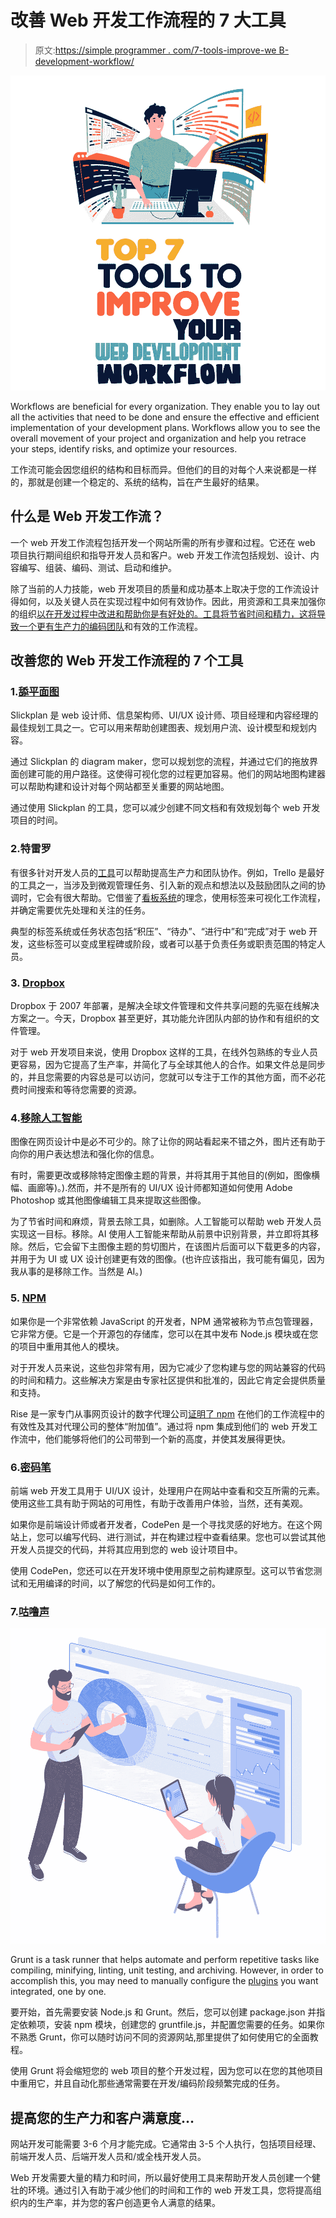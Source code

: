 # 改善 Web 开发工作流程的 7 大工具

> 原文:[https://simple programmer . com/7-tools-improve-we B- development-workflow/](https://simpleprogrammer.com/7-tools-improve-web-development-workflow/)

![web development tools](img/5e5c8c4b8753d5d2133baa037b17da32.png)

Workflows are beneficial for every organization. They enable you to lay out all the activities that need to be done and ensure the effective and efficient implementation of your development plans. Workflows allow you to see the overall movement of your project and organization and help you retrace your steps, identify risks, and optimize your resources.

工作流可能会因您组织的结构和目标而异。但他们的目的对每个人来说都是一样的，那就是创建一个稳定的、系统的结构，旨在产生最好的结果。

## 什么是 Web 开发工作流？

一个 web 开发工作流程包括开发一个网站所需的所有步骤和过程。它还在 web 项目执行期间组织和指导开发人员和客户。web 开发工作流包括规划、设计、内容编写、组装、编码、测试、启动和维护。

除了当前的人力技能，web 开发项目的质量和成功基本上取决于您的工作流设计得如何，以及关键人员在实现过程中如何有效协作。因此，用资源和工具来加强你的组织[以在开发过程中改进和帮助你是有好处的。工具将节省时间和精力，](https://www.amazon.com/dp/1099026911/makithecompsi-20)[这将导致一个更有生产力的编码团队](https://simpleprogrammer.com/productivity-for-busy-developers/)和有效的工作流程。

## 改善您的 Web 开发工作流程的 7 个工具

### 1.[舔平面图](https://slickplan.com)

Slickplan 是 web 设计师、信息架构师、UI/UX 设计师、项目经理和内容经理的最佳规划工具之一。它可以用来帮助创建图表、规划用户流、设计模型和规划内容。

通过 Slickplan 的 diagram maker，您可以规划您的流程，并通过它们的拖放界面创建可能的用户路径。这使得可视化您的过程更加容易。他们的网站地图构建器可以帮助构建和设计对每个网站都至关重要的网站地图。

通过使用 Slickplan 的工具，您可以减少创建不同文档和有效规划每个 web 开发项目的时间。

### 2.特雷罗

有很多针对开发人员的[工具](https://simpleprogrammer.com/16-free-tools-for-developers/)可以帮助提高生产力和团队协作。例如，Trello 是最好的工具之一，当涉及到微观管理任务、引入新的观点和想法以及鼓励团队之间的协调时，它会有很大帮助。它借鉴了[看板系统](https://www.digite.com/kanban/what-is-kanban/)的理念，使用标签来可视化工作流程，并确定需要优先处理和关注的任务。

典型的标签系统或任务状态包括“积压”、“待办”、“进行中”和“完成”对于 web 开发，这些标签可以变成里程碑或阶段，或者可以基于负责任务或职责范围的特定人员。

### 3. [Dropbox](https://www.dropbox.com/)

Dropbox 于 2007 年部署，是解决全球文件管理和文件共享问题的先驱在线解决方案之一。今天，Dropbox 甚至更好，其功能允许团队内部的协作和有组织的文件管理。

对于 web 开发项目来说，使用 Dropbox 这样的工具，在线外包熟练的专业人员更容易，因为它提高了生产率，并简化了与全球其他人的合作。如果文件总是同步的，并且您需要的内容总是可以访问，您就可以专注于工作的其他方面，而不必花费时间搜索和等待您需要的资源。

### 4.[移除人工智能](https://removal.ai/)

图像在网页设计中是必不可少的。除了让你的网站看起来不错之外，图片还有助于向你的用户表达想法和强化你的信息。

有时，需要更改或移除特定图像主题的背景，并将其用于其他目的(例如，图像横幅、画廊等)。).然而，并不是所有的 UI/UX 设计师都知道如何使用 Adobe Photoshop 或其他图像编辑工具来提取这些图像。

为了节省时间和麻烦，背景去除工具，如删除。人工智能可以帮助 web 开发人员实现这一目标。移除。AI 使用人工智能来帮助从前景中识别背景，并立即将其移除。然后，它会留下主图像主题的剪切图片，在该图片后面可以下载更多的内容，并用于为 UI 或 UX 设计创建更有效的图像。(也许应该指出，我可能有偏见，因为我从事的是移除工作。当然是 AI。)

### 5. [NPM](https://www.npmjs.com/)

如果你是一个非常依赖 JavaScript 的开发者，NPM 通常被称为节点包管理器，它非常方便。它是一个开源包的存储库，您可以在其中发布 Node.js 模块或在您的项目中重用其他人的模块。

对于开发人员来说，这些包非常有用，因为它减少了您构建与您的网站兼容的代码的时间和精力。这些解决方案是由专家社区提供和批准的，因此它肯定会提供质量和支持。

Rise 是一家专门从事网页设计的数字代理公司[证明了 npm](https://blog.npmjs.org/post/613509061998215168/why-npm-is-my-agencys-package-manager-of-choice.html) 在他们的工作流程中的有效性及其对代理公司的整体“附加值”。通过将 npm 集成到他们的 web 开发工作流中，他们能够将他们的公司带到一个新的高度，并使其发展得更快。

### 6.[密码笔](https://codepen.io/)

前端 web 开发工具用于 UI/UX 设计，处理用户在网站中查看和交互所需的元素。使用这些工具有助于网站的可用性，有助于改善用户体验，当然，还有美观。

如果你是前端设计师或者开发者，CodePen 是一个寻找灵感的好地方。在这个网站上，您可以编写代码、进行测试，并在构建过程中查看结果。您也可以尝试其他开发人员提交的代码，并将其应用到您的 web 设计项目中。

使用 CodePen，您还可以在开发环境中使用原型之前构建原型。这可以节省您测试和无用编译的时间，以了解您的代码是如何工作的。

### 7.[咕噜声](https://gruntjs.com/)

![web development tools](img/89973a47800658dc0d0cd3f4f752d824.png)

Grunt is a task runner that helps automate and perform repetitive tasks like compiling, minifying, linting, unit testing, and archiving. However, in order to accomplish this, you may need to manually configure the [plugins](https://gruntjs.com/plugins) you want integrated, one by one.

要开始，首先需要安装 Node.js 和 Grunt。然后，您可以创建 package.json 并指定依赖项，安装 npm 模块，创建您的 gruntfile.js，并配置您需要的任务。如果你不熟悉 Grunt，你可以随时访问不同的资源网站,那里提供了如何使用它的全面教程。

使用 Grunt 将会缩短您的 web 项目的整个开发过程，因为您可以在您的其他项目中重用它，并且自动化那些通常需要在开发/编码阶段频繁完成的任务。

## 提高您的生产力和客户满意度…

网站开发可能需要 3-6 个月才能完成。它通常由 3-5 个人执行，包括项目经理、前端开发人员、后端开发人员和/或全栈开发人员。

Web 开发需要大量的精力和时间，所以最好使用工具来帮助开发人员创建一个健壮的环境。通过引入有助于减少他们的时间和工作的 web 开发工具，您将提高组织内的生产率，并为您的客户创造更令人满意的结果。